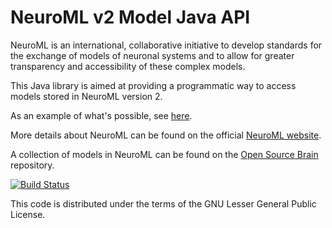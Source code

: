 NeuroML v2 Model Java API
=========================

NeuroML is an international, collaborative initiative to develop standards for the exchange of models of neuronal 
systems and to allow for greater transparency and accessibility of these complex models.

This Java library is  aimed at providing a programmatic way to access models stored in NeuroML version 2.

As an example of what's possible, see [here](https://github.com/NeuroML/org.neuroml.model/blob/master/src/test/java/org/neuroml/model/test/NeuroML2Test.java).

More details about NeuroML can be found on the official [NeuroML website](http://www.neuroml.org).

A collection of models in NeuroML can be found on the [Open Source Brain](http://www.opensourcebrain.org) repository.

[![Build Status](https://travis-ci.org/NeuroML/org.neuroml.model.png)](https://travis-ci.org/NeuroML/org.neuroml.model)

This code is distributed under the terms of the GNU Lesser General Public License.



